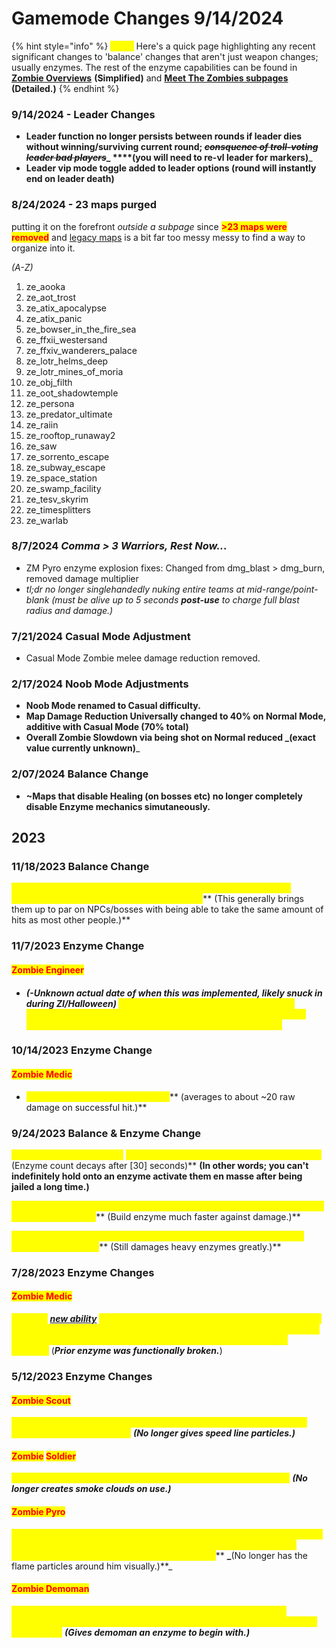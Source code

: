 # Gamemode Changes 9/14/2024



{% hint style="info" %}
<mark style="color:yellow;">**Note:**</mark> Here's a quick page highlighting any recent significant changes to 'balance' changes that aren't just weapon changes; usually enzymes. The rest of the enzyme capabilities can be found in [**Zombie Overviews**](../general-overview/how-to-play-as-zombies/zombie-mutations-overview.md) **(Simplified)** and [**Meet The Zombies subpages**](../human-zombie-guides-stats-here/meet-the-zombies/) **(Detailed.)**
{% endhint %}

### **9/14/2024 - Leader Changes**

* **Leader function no longer persists between rounds if leader dies without winning/surviving current round; **~~_**consquence of troll-voting leader bad players**_~~_** ****(you will need to re-vl leader for markers)**_
* **Leader vip mode toggle added to leader options (round will instantly end on leader death)**

### 8/24/2024 - 23 maps purged

putting it on the forefront _outside a subpage_ since <mark style="color:red;">**>23 maps were removed**</mark> and [legacy maps](map-list-+map-records/legacy-maps.md) is a bit far too messy messy to find a way to organize into it.

_(A-Z)_

1. ze\_aooka
2. ze\_aot\_trost
3. ze\_atix\_apocalypse
4. ze\_atix\_panic
5. ze\_bowser\_in\_the\_fire\_sea
6. ze\_ffxii\_westersand
7. ze\_ffxiv\_wanderers\_palace
8. ze\_lotr\_helms\_deep
9. ze\_lotr\_mines\_of\_moria
10. ze\_obj\_filth
11. ze\_oot\_shadowtemple
12. ze\_persona
13. ze\_predator\_ultimate
14. ze\_raiin
15. ze\_rooftop\_runaway2
16. ze\_saw
17. ze\_sorrento\_escape
18. ze\_subway\_escape
19. ze\_space\_station
20. ze\_swamp\_facility
21. ze\_tesv\_skyrim
22. ze\_timesplitters
23. ze\_warlab

### 8/7/2024 _Comma > 3 Warriors, Rest Now.._.

* ZM Pyro enzyme explosion fixes: Changed from dmg\_blast > dmg\_burn, removed damage multiplier
* _tl;dr no longer singlehandedly nuking entire teams at mid-range/point-blank (must be alive up to 5 seconds **post-use** to charge full blast radius and damage.)_

### 7/21/2024 Casual Mode Adjustment

* Casual Mode Zombie melee damage reduction removed.

### 2/17/2024 Noob Mode Adjustments

* **Noob Mode renamed to Casual difficulty.**
* **Map Damage Reduction Universally changed to 40% on Normal Mode, additive with Casual Mode (70% total)**
* **Overall Zombie Slowdown via being shot on Normal reduced **_**(exact value currently unknown)**_

### 2/07/2024 Balance Change

* **\~Maps that disable Healing (on bosses etc) no longer completely disable Enzyme mechanics simutaneously.**

## 2023

### 11/18/2023 Balance Change

<mark style="color:yellow;">**\~Human Demomen now have 200 HP with sticky/scottish/quickie equipped, still 175 if using a shield or jumper!**</mark>** (This generally brings them up to par on NPCs/bosses with being able to take the same amount of hits as most other people.)**

### 11/7/2023 Enzyme Change

#### <mark style="color:red;">Zombie Engineer</mark>

* #### _(-Unknown actual date of when this was implemented, likely snuck in during ZI/Halloween)_ <mark style="color:yellow;">Zombie Engineer's Enzyme can now EMP sentries to stop them from firing for a few seconds \[at a moderate range] and still can stun a single Human within melee range.</mark>

### 10/14/2023 Enzyme Change&#x20;

#### <mark style="color:red;">Zombie Medic</mark>

* <mark style="color:yellow;">**Enzyme damage reduced by 50%**</mark>** (averages to about \~20 raw damage on successful hit.)**

### 9/24/2023 Balance & Enzyme Change

<mark style="color:yellow;">**-Enzyme**</mark><mark style="color:yellow;">** **</mark>_<mark style="color:yellow;">**only increases**</mark>_<mark style="color:yellow;">** **</mark><mark style="color:yellow;">**upon taking damage and decays after a while;**</mark>** **<mark style="color:orange;">**(Enzyme count decays after \[30] seconds)**</mark> **(In other words; you can't indefinitely hold onto an enzyme activate them en masse after being jailed a long time.)**

<mark style="color:yellow;">**-Correlating with the above; Enzyme on being hit increased by around \[6-8?] per damage tick**</mark>** (Build enzyme much faster against damage.)**

<mark style="color:yellow;">**-Human melees no longer do increased damage and instead will do a sizeable knockback.**</mark>** (Still damages heavy enzymes greatly.)**

### 7/28/2023 Enzyme Changes

#### <mark style="color:red;">Zombie Medic</mark>

<mark style="color:yellow;">**-Given a**</mark> [_**new ability**_](../human-zombie-guides-stats-here/meet-the-zombies/zombie-medic.md) <mark style="color:yellow;">**that allows the Zombie Medic to do an instant 30-60 damage to Humans in an AoE on activation; damage depending on range (and weapon interaction.) Does not infect upon kill as it deals crit damage.**</mark> (_**Prior enzyme was functionally broken.**_)

### 5/12/2023 Enzyme Changes

#### <mark style="color:red;">Zombie Scout</mark>

<mark style="color:yellow;">**-Only visually changed, grants the Zombie Scout a conch-like banner effect underneath themself.**</mark> _**(No longer gives speed line particles.)**_

#### <mark style="color:red;">Zombie</mark> <mark style="color:red;">Soldier</mark>

<mark style="color:yellow;">**-Grants Zombie Soldiers a mini-crit buff to melee for \[8] seconds.**</mark> _**(No longer creates smoke clouds on use.)**_

#### <mark style="color:red;">Zombie Pyro</mark>

<mark style="color:yellow;">**-Zombie Pyros now gain a giant bomb head upon enzyme, does immense damage at close range; has a wind-up AoE explosion that launches zombies forwards if not shot before it times out.**</mark>** **_**(No longer has the flame particles around him visually.)**_

#### <mark style="color:red;">Zombie Demoman</mark>

<mark style="color:yellow;">**-Refills charge meter to \~roughly \[95%] on use, allowing Zombie Demomen to do another follow-up charge. Does nothing if charge meter already full.**</mark> _**(Gives demoman an enzyme to begin with.)**_



